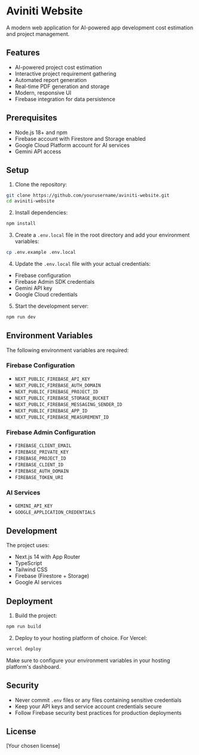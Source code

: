 # Aviniti Website

A modern web application for AI-powered app development cost estimation and project management.

## Features

- AI-powered project cost estimation
- Interactive project requirement gathering
- Automated report generation
- Real-time PDF generation and storage
- Modern, responsive UI
- Firebase integration for data persistence

## Prerequisites

- Node.js 18+ and npm
- Firebase account with Firestore and Storage enabled
- Google Cloud Platform account for AI services
- Gemini API access

## Setup

1. Clone the repository:
```bash
git clone https://github.com/yourusername/aviniti-website.git
cd aviniti-website
```

2. Install dependencies:
```bash
npm install
```

3. Create a `.env.local` file in the root directory and add your environment variables:
```bash
cp .env.example .env.local
```

4. Update the `.env.local` file with your actual credentials:
- Firebase configuration
- Firebase Admin SDK credentials
- Gemini API key
- Google Cloud credentials

5. Start the development server:
```bash
npm run dev
```

## Environment Variables

The following environment variables are required:

### Firebase Configuration
- `NEXT_PUBLIC_FIREBASE_API_KEY`
- `NEXT_PUBLIC_FIREBASE_AUTH_DOMAIN`
- `NEXT_PUBLIC_FIREBASE_PROJECT_ID`
- `NEXT_PUBLIC_FIREBASE_STORAGE_BUCKET`
- `NEXT_PUBLIC_FIREBASE_MESSAGING_SENDER_ID`
- `NEXT_PUBLIC_FIREBASE_APP_ID`
- `NEXT_PUBLIC_FIREBASE_MEASUREMENT_ID`

### Firebase Admin Configuration
- `FIREBASE_CLIENT_EMAIL`
- `FIREBASE_PRIVATE_KEY`
- `FIREBASE_PROJECT_ID`
- `FIREBASE_CLIENT_ID`
- `FIREBASE_AUTH_DOMAIN`
- `FIREBASE_TOKEN_URI`

### AI Services
- `GEMINI_API_KEY`
- `GOOGLE_APPLICATION_CREDENTIALS`

## Development

The project uses:
- Next.js 14 with App Router
- TypeScript
- Tailwind CSS
- Firebase (Firestore + Storage)
- Google AI services

## Deployment

1. Build the project:
```bash
npm run build
```

2. Deploy to your hosting platform of choice. For Vercel:
```bash
vercel deploy
```

Make sure to configure your environment variables in your hosting platform's dashboard.

## Security

- Never commit `.env` files or any files containing sensitive credentials
- Keep your API keys and service account credentials secure
- Follow Firebase security best practices for production deployments

## License

[Your chosen license] 